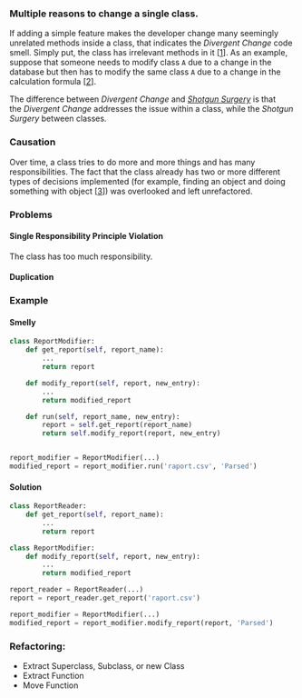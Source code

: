### Multiple reasons to change a single class.

If adding a simple feature makes the developer change many seemingly unrelated methods inside a class, that indicates the _Divergent Change_ code smell. Simply put, the class has irrelevant methods in it [[1](https://luzkan.github.io/smells/divergent-change#sources)]. As an example, suppose that someone needs to modify class `A` due to a change in the database but then has to modify the same class `A` due to a change in the calculation formula [[2](https://luzkan.github.io/smells/divergent-change#sources)].

The difference between _Divergent Change_ and [_Shotgun Surgery_](https://luzkan.github.io/smells/shotgun-surgery) is that the _Divergent Change_ addresses the issue within a class, while the _Shotgun Surgery_ between classes.

### Causation

Over time, a class tries to do more and more things and has many responsibilities. The fact that the class already has two or more different types of decisions implemented (for example, finding an object and doing something with object [[3](https://luzkan.github.io/smells/divergent-change#sources)]) was overlooked and left unrefactored.

### Problems

#### **Single Responsibility Principle Violation**

The class has too much responsibility.

#### **Duplication**

### Example

#### Smelly

```python
class ReportModifier:
    def get_report(self, report_name):
        ...
        return report

    def modify_report(self, report, new_entry):
        ...
        return modified_report

    def run(self, report_name, new_entry):
        report = self.get_report(report_name)
        return self.modify_report(report, new_entry)


report_modifier = ReportModifier(...)
modified_report = report_modifier.run('raport.csv', 'Parsed')
```

#### Solution

```python
class ReportReader:
    def get_report(self, report_name):
        ...
        return report

class ReportModifier:
    def modify_report(self, report, new_entry):
        ...
        return modified_report

report_reader = ReportReader(...)
report = report_reader.get_report('raport.csv')

report_modifier = ReportModifier(...)
modified_report = report_modifier.modify_report(report, 'Parsed')
```

### Refactoring:

- Extract Superclass, Subclass, or new Class
- Extract Function
- Move Function




